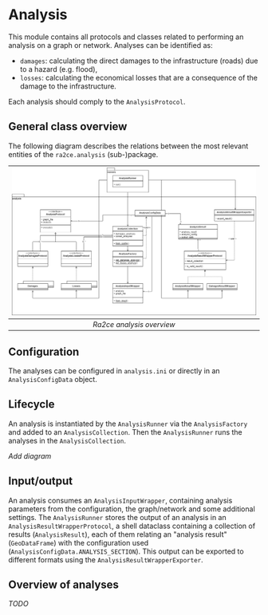 # Analysis

This module contains all protocols and classes related to performing an analysis on a graph or network.
Analyses can be identified as:
- `damages`: calculating the direct damages to the infrastructure (roads) due to a hazard (e.g. flood),
- `losses`: calculating the economical losses that are a consequence of the damage to the infrastructure.

Each analysis should comply to the `AnalysisProtocol`.

## General class overview
The following diagram describes the relations between the most relevant entities of the `ra2ce.analysis` (sub-)package.

| ![ra2ce_analysis_class_diagram.drawio.png](/docs/_diagrams/ra2ce_analysis_class_diagram.drawio.png)| 
|:--:| 
| *Ra2ce analysis overview* |

## Configuration
The analyses can be configured in `analysis.ini` or directly in an `AnalysisConfigData` object.

## Lifecycle
An analysis is instantiated by the `AnalysisRunner` via the `AnalysisFactory` and added to an `AnalysisCollection`.
Then the `AnalysisRunner` runs the analyses in the `AnalysisCollection`.

_Add diagram_

## Input/output
An analysis consumes an `AnalysisInputWrapper`, containing analysis parameters from the configuration, the graph/network and some additional settings.
The `AnalysisRunner` stores the output of an analysis in an `AnalysisResultWrapperProtocol`, a shell dataclass containing a collection of results (`AnalysisResult`), each of them relating an "analysis result" (`GeoDataFrame`) with the configuration used (`AnalysisConfigData.ANALYSIS_SECTION`).
This output can be exported to different formats using the `AnalysisResultWrapperExporter`.

## Overview of analyses
_TODO_